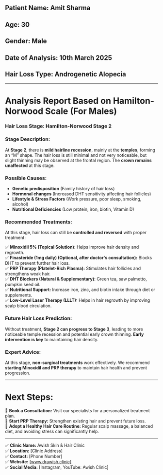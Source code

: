 ## **Patient Name:** Amit Sharma  
## **Age:** 30  
## **Gender:** Male  
## **Date of Analysis:** 10th March 2025  
## **Hair Loss Type:** Androgenetic Alopecia  

---

# **Analysis Report Based on Hamilton-Norwood Scale (For Males)**  

### **Hair Loss Stage: Hamilton-Norwood Stage 2**  

### **Stage Description:**  
At **Stage 2**, there is **mild hairline recession**, mainly at the **temples**, forming an “M” shape. The hair loss is still minimal and not very noticeable, but slight thinning may be observed at the frontal region. The **crown remains unaffected** at this stage.  

### **Possible Causes:**  
- **Genetic predisposition** (Family history of hair loss)  
- **Hormonal changes** (Increased DHT sensitivity affecting hair follicles)  
- **Lifestyle & Stress Factors** (Work pressure, poor sleep, smoking, alcohol)  
- **Nutritional Deficiencies** (Low protein, iron, biotin, Vitamin D)  

### **Recommended Treatments:**  
At this stage, hair loss can still be **controlled and reversed** with proper treatment:  

✅ **Minoxidil 5% (Topical Solution):** Helps improve hair density and regrowth.  
✅ **Finasteride (1mg daily) (Optional, after doctor's consultation):** Blocks DHT to prevent further hair loss.  
✅ **PRP Therapy (Platelet-Rich Plasma):** Stimulates hair follicles and strengthens weak hair.  
✅ **DHT Blockers (Natural & Supplementary):** Green tea, saw palmetto, pumpkin seed oil.  
✅ **Nutritional Support:** Increase iron, zinc, and biotin intake through diet or supplements.  
✅ **Low-Level Laser Therapy (LLLT):** Helps in hair regrowth by improving scalp blood circulation.  

### **Future Hair Loss Prediction:**  
Without treatment, **Stage 2 can progress to Stage 3**, leading to more noticeable temple recession and potential early crown thinning. **Early intervention is key** to maintaining hair density.  

### **Expert Advice:**  
At this stage, **non-surgical treatments** work effectively. We recommend **starting Minoxidil and PRP therapy** to maintain hair health and prevent progression.  

---

# **Next Steps:**  
📍 **Book a Consultation:** Visit our specialists for a personalized treatment plan.  
📍 **Start PRP Therapy:** Strengthen existing hair and prevent future loss.  
📍 **Adopt a Healthy Hair Care Routine:** Regular scalp massage, a balanced diet, and avoiding stress can significantly help.  

---

✅ **Clinic Name:** Awish Skin & Hair Clinic  
✅ **Location:** [Clinic Address]  
✅ **Contact:** [Phone Number]  
✅ **Website:** [www.drawish.clinic]  
✅ **Social Media:** [Instagram, YouTube: Awish Clinic]